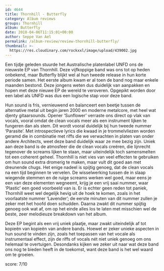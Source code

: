 ```yaml
---
id: 4644
title: Thornhill - Butterfly
category: Album reviews
groups: Thornhill
album: Butterfly
date: 2018-04-06T11:15:01+00:00
author: Seppe Van Ael
permalink: /album-review/review-thornhill-butterfly/
thumbnail: >-
  https://res.cloudinary.com/rockxxl/image/upload/439002.jpg
---
```

Een tijdje geleden stuurde het Australische platenlabel UNFD ons de nieuwste EP van Thornhill. Deze vijfkoppige band was ons tot op heden onbekend, maar Butterfly blijkt wel al hun tweede release in hun korte periode samen. Het eerste album kwam er al toen de band nog maar enkele maanden bestond. Deze jongens weten dus duidelijk van aanpakken en hopen met deze nieuwe EP de wereld te veroveren. Opgepikt worden door een label als UNFD was dus een logische stap voor deze band.

Hun sound is fris, vernieuwend en balanceert een beetje tussen de alternative metal uit begin jaren 2000 en moderne metalcore, met heel wat djenty gitaarsounds. Opener ‘Sunflower’ verraste ons direct op vlak van vocals, vooral omdat de clean vocals meer als een instrument lijken te fungeren dan als stem. Dit wordt vooral duidelijk bij hun tweede nummer ‘Parasite’. Met introspectieve lyrics die kwaad in je trommelvliezen worden geramd die in combinatie met riffs die we verwachten in platen van onder andere Architects, weet deze band duidelijk waar ze mee bezig zijn. Uniek aan deze band is de atmosfeer die de clean vocals creëren, die lijnrecht tegenover de screams lijken te staan, maar uiteindelijk toch samensmelten tot een coherent geheel. Thornhill is niet vies van veel effecten te gebruiken om hun sound extra dromerig te maken, maar vult dit goed aan met dreunende chugs. Het enige nadeel is spijtig genoeg, dat de clean vocals na een tijd beginnen te vervelen. De wisselwerking tussen de in slaap wiegende stemmen en de ruige screams werken wel goed, maar eens je een van deze elementen wegneemt, krijg je een vrij saai nummer, waar ‘Plastic’ een goed voorbeeld van is. Er is echter geen reden tot paniek, Thornhill weet wel degelijk hevig uit de hoek te komen, zoals in het voorlaatste nummer ‘Lavender’; de eerste minuten van dit nummer zullen je zeker met het hoofd doen schudden. Daarna zwakt dit nummer spijtig genoeg ook wat af, om op het einde alles los te laten met misschien wel de beste, zeer melodieuze breakdown van het album.

Deze EP begint als een vrij uniek plaatje, maar zwakt uiteindelijk af tot kopieën van kopieën van andere bands. Hoewel er zeker unieke aspecten in hun sound te vinden zijn, zoals het toepassen van het vocale als instrumentaal effect, zijn de riffs of vocals nét niet uniek genoeg om ons helemaal te overtuigen. Desondanks kijken we zeker uit naar wat deze band ons nog te bieden heeft in de toekomst, want deze band is het wel waard om te groeien.

score: 7/10
